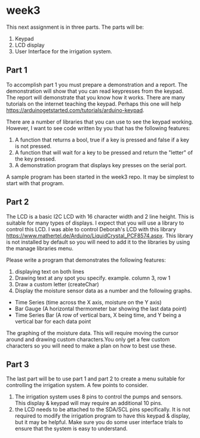 # week3

This next assignment is in three parts.  The parts will be:
1) Keypad
2) LCD display
3) User Interface for the irrigation system.

## Part 1
To accomplish part 1 you must prepare a demonstration and a report.  The demonstration will show that you can read keypresses from the keypad.  The report will demonstrate that you know how it works.  There are many tutorials on the internet teaching the keypad.  Perhaps this one will help https://arduinogetstarted.com/tutorials/arduino-keypad.

There are a number of libraries that you can use to see the keypad working.  However, I want to see code written by you that has the following features:
1) A function that returns a bool, true if a key is pressed and false if a key is not pressed.
2) A function that will wait for a key to be pressed and return the "letter" of the key pressed.
3) A demonstration program that displays key presses on the serial port.

A sample program has been started in the week3 repo.  It may be simplest to start with that program.

## Part 2
The LCD is a basic I2C LCD with 16 character width and 2 line height.  This is suitable for many types of displays.
I expect that you will use a library to control this LCD.  I was able to control Deborah's LCD with this library https://www.mathertel.de/Arduino/LiquidCrystal_PCF8574.aspx.  This library is not installed by default so you will need to add it to the libraries by using the manage libraries menu.

Please write a program that demonstrates the following features:
1) displaying text on both lines
2) Drawing text at any spot you specify.  example. column 3, row 1
3) Draw a custom letter (createChar)
4) Display the moisture sensor data as a number and the following graphs.
  * Time Series (time across the X axis, moisture on the Y axis)
  * Bar Gauge (A horizontal thermometer bar showing the last data point)
  * Time Series Bar (A row of vertical bars, X being time, and Y being a vertical bar for each data point

The graphing of the moisture data.  This will require moving the cursor around and drawing custom characters.You only get a few custom characters so you will need to make a plan on how to best use these.

## Part 3
The last part will be to use part 1 and part 2 to create a menu suitable for controlling the irrigation system.  A few points to consider.
1) The irrigation system uses 8 pins to control the pumps and sensors.  This display & keypad will may require an additional 10 pins.
2) the LCD needs to be attached to the SDA/SCL pins specifically.
It is not required to modify the irrigation program to have this keypad & display, but it may be helpful.
Make sure you do some user interface trials to ensure that the system is easy to understand.
